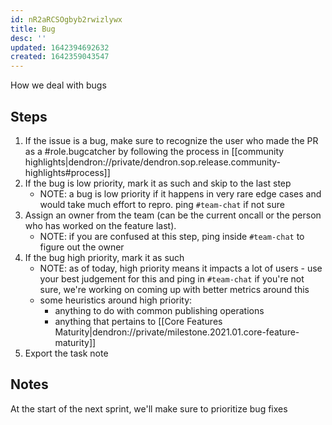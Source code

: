 ```yaml
---
id: nR2aRCSOgbyb2rwizlywx
title: Bug
desc: ''
updated: 1642394692632
created: 1642359043547
---
```


How we deal with bugs

## Steps

1. If the issue is a bug, make sure to recognize the user who made the PR as a #role.bugcatcher by following the process in [[community highlights|dendron://private/dendron.sop.release.community-highlights#process]]
1. If the bug is low priority, mark it as such and skip to the last step
    - NOTE: a bug is low priority if it happens in very rare edge cases and would take much effort to repro. ping `#team-chat` if not sure
1. Assign an owner from the team (can be the current oncall or the person who has worked on the feature last). 
    - NOTE: if you are confused at this step, ping inside `#team-chat` to figure out the owner
1. If the bug high priority, mark it as such
    - NOTE: as of today, high priority means it impacts a lot of users - use your best judgement for this and ping in `#team-chat` if you're not sure, we're working on coming up with better metrics around this
    - some heuristics around high priority:
        - anything to do with common publishing operations
        - anything that pertains to [[Core Features Maturity|dendron://private/milestone.2021.01.core-feature-maturity]]
1. Export the task note

## Notes

At the start of the next sprint, we'll make sure to prioritize bug fixes 


